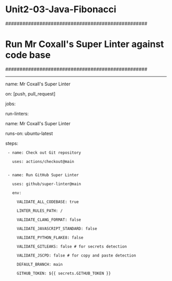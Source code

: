 # Unit2-03-Java-Fibonacci
##################################################

# Run Mr Coxall's Super Linter against code base #

##################################################

---

name: Mr Coxall's Super Linter


on: [push, pull_request]


jobs:

 run-linters:

   name: Mr Coxall's Super Linter

   runs-on: ubuntu-latest


   steps:

     - name: Check out Git repository

       uses: actions/checkout@main


     - name: Run GitHub Super Linter

       uses: github/super-linter@main

       env:

         VALIDATE_ALL_CODEBASE: true

         LINTER_RULES_PATH: /

         VALIDATE_CLANG_FORMAT: false

         VALIDATE_JAVASCRIPT_STANDARD: false

         VALIDATE_PYTHON_FLAKE8: false

         VALIDATE_GITLEAKS: false # for secrets detection

         VALIDATE_JSCPD: false # for copy and paste detection

         DEFAULT_BRANCH: main

         GITHUB_TOKEN: ${{ secrets.GITHUB_TOKEN }}

